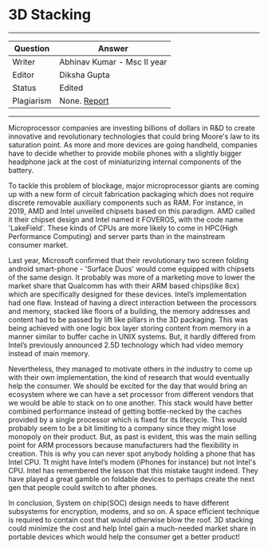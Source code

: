# 3D Stacking

---

| Question   | Answer                                                            |
| ---------- | ----------------------------------------------------------------- |
| Writer     | Abhinav Kumar - Msc II year                                      |
| Editor     | Diksha Gupta                                                       |
| Status     | Edited |
| Plagiarism | None. [Report](./plag-reports/plag-3d-stacking.pdf)|

---

Microprocessor companies are investing billions of dollars in R&D to create innovative and revolutionary technologies that could bring Moore's law to its saturation point. As more and more devices are going handheld, companies have to decide whether to provide mobile phones with a slightly bigger headphone jack at the cost of miniaturizing internal components of the battery.

To tackle this problem of blockage, major microprocessor giants are coming up with a new form of circuit fabrication packaging which does not require discrete removable auxiliary components such as RAM. For instance, in 2019, AMD and Intel unveiled chipsets based on this paradigm. AMD called it their chipset design and Intel named it FOVEROS, with the code name 'LakeField'. These kinds of CPUs are more likely to come in HPC(High Performance Computing) and server parts than in the mainstream consumer market.

Last year, Microsoft confirmed that their revolutionary two screen folding android smart-phone - 'Surface Duos' would come equipped with chipsets of the same design. It probably was more of a marketing move to lower the market share that Qualcomm has with their ARM based chips(like 8cx) which are specifically designed for these devices. Intel’s implementation had one flaw. Instead of having a direct interaction between the processors and memory, stacked like floors of a building, the memory addresses and content had to be passed by lift like pillars in the 3D packaging. This was being achieved with one logic box layer storing content from memory in a manner similar to buffer cache in UNIX systems. But, it hardly differed from Intel’s previously announced 2.5D technology which had video memory instead of main memory.

Nevertheless, they managed to motivate others in the industry to come up with their own implementation, the kind of research that would eventually help the consumer. We should be excited for the day that would bring an ecosystem where we can have a set processor from different vendors that we would be able to stack on to one another. This stack would have better combined performance instead of getting bottle-necked by the caches provided by a single processor which is fixed for its lifecycle. This would probably seem to be a bit limiting to a company since they might lose monopoly on their product. But, as past is evident, this was the main selling point for ARM processors because manufacturers had the flexibility in creation. This is why you can never spot anybody holding a phone that has Intel CPU. Tt might have Intel’s modem (iPhones for instance) but not Intel's CPU. Intel has remembered the lesson that this mistake taught indeed. They have played a great gamble on foldable devices to perhaps create the next gen that people could switch to after phones.

In conclusion, System on chip(SOC) design needs to have different subsystems for encryption, modems, and so on. A space efficient technique is required to contain cost that would otherwise blow the roof. 3D stacking could minimize the cost and help Intel gain a much-needed market share in portable devices which would help the consumer get a better product!
